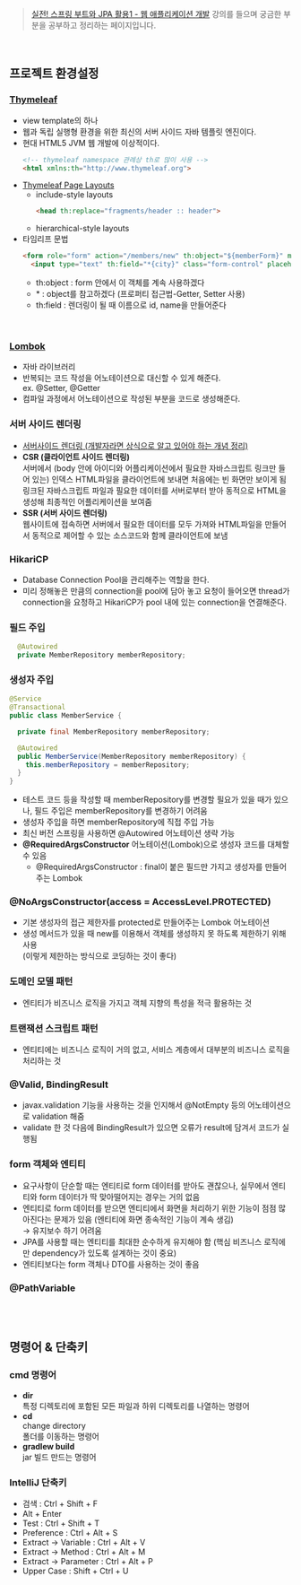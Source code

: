> [실전! 스프링 부트와 JPA 활용1 - 웹 애플리케이션 개발](https://www.inflearn.com/course/%EC%8A%A4%ED%94%84%EB%A7%81%EB%B6%80%ED%8A%B8-JPA-%ED%99%9C%EC%9A%A9-1/dashboard) 강의를 들으며 궁금한 부분을 공부하고 정리하는 페이지입니다.

<br>

## 프로젝트 환경설정

### [Thymeleaf](https://www.thymeleaf.org/)
- view template의 하나
- 웹과 독립 실행형 환경을 위한 최신의 서버 사이드 자바 템플릿 엔진이다.  
- 현대 HTML5 JVM 웹 개발에 이상적이다.
  ```HTML
  <!-- thymeleaf namespace 관례상 th로 많이 사용 -->
  <html xmlns:th="http://www.thymeleaf.org">
  ```
- [Thymeleaf Page Layouts](https://www.thymeleaf.org/doc/articles/layouts.html)
  - include-style layouts  
    ```HTML
    <head th:replace="fragments/header :: header">
    ```
  - hierarchical-style layouts
- 타임리프 문법
  ```HTML
  <form role="form" action="/members/new" th:object="${memberForm}" method="post">
    <input type="text" th:field="*{city}" class="form-control" placeholder="도시를 입력하세요">

  ```
  - th:object : form 안에서 이 객체를 계속 사용하겠다
  - \* : object를 참고하겠다 (프로퍼티 접근법-Getter, Setter 사용)
  - th:field : 렌더링이 될 때 이름으로 id, name을 만들어준다
<br>

### [Lombok](https://projectlombok.org/features/all)
- 자바 라이브러리
- 반복되는 코드 작성을 어노테이션으로 대신할 수 있게 해준다.  
  ex. @Setter, @Getter
- 컴파일 과정에서 어노테이션으로 작성된 부분을 코드로 생성해준다.

### 서버 사이드 렌더링
- [서버사이드 렌더링 (개발자라면 상식으로 알고 있어야 하는 개념 정리)](https://www.youtube.com/watch?v=iZ9csAfU5Os)
- __CSR (클라이언트 사이드 렌더링)__  
  서버에서 (body 안에 아이디와 어플리케이션에서 필요한 자바스크립트 링크만 들어 있는) 인덱스 HTML파일을 클라이언트에 보내면 처음에는 빈 화면만 보이게 됨  
  링크된 자바스크립트 파일과 필요한 데이터를 서버로부터 받아 동적으로 HTML을 생성해 최종적인 어플리케이션을 보여줌
- __SSR (서버 사이드 렌더링)__  
  웹사이트에 접속하면 서버에서 필요한 데이터를 모두 가져와 HTML파일을 만들어서 동적으로 제어할 수 있는 소스코드와 함께 클라이언트에 보냄

### HikariCP
- Database Connection Pool을 관리해주는 역할을 한다.
- 미리 정해놓은 만큼의 connection을 pool에 담아 놓고 요청이 들어오면 thread가 connection을 요청하고 HikariCP가 pool 내에 있는 connection을 연결해준다.

### 필드 주입
```JAVA
  @Autowired
  private MemberRepository memberRepository;
```

### 생성자 주입
```JAVA
@Service
@Transactional
public class MemberService {

  private final MemberRepository memberRepository;

  @Autowired
  public MemberService(MemberRepository memberRepository) {
    this.memberRepository = memberRepository;
  }
}
```
- 테스트 코드 등을 작성할 때 memberRepository를 변경할 필요가 있을 때가 있으나, 필드 주입은 memberRepository를 변경하기 어려움
- 생성자 주입을 하면 memberRepository에 직접 주입 가능
- 최신 버전 스프링을 사용하면 @Autowired 어노테이션 생략 가능
- __@RequiredArgsConstructor__ 어노테이션(Lombok)으로 생성자 코드를 대체할 수 있음
  - @RequiredArgsConstructor : final이 붙은 필드만 가지고 생성자를 만들어주는 Lombok

### @NoArgsConstructor(access = AccessLevel.PROTECTED)
- 기본 생성자의 접근 제한자를 protected로 만들어주는 Lombok 어노테이션
- 생성 메서드가 있을 때 new를 이용해서 객체를 생성하지 못 하도록 제한하기 위해 사용  
  (이렇게 제한하는 방식으로 코딩하는 것이 좋다)

### 도메인 모델 패턴
- 엔티티가 비즈니스 로직을 가지고 객체 지향의 특성을 적극 활용하는 것

### 트랜잭션 스크립트 패턴
- 엔티티에는 비즈니스 로직이 거의 없고, 서비스 계층에서 대부분의 비즈니스 로직을 처리하는 것

### @Valid, BindingResult
- javax.validation 기능을 사용하는 것을 인지해서 @NotEmpty 등의 어노테이션으로 validation 해줌
- validate 한 것 다음에 BindingResult가 있으면 오류가 result에 담겨서 코드가 실행됨

### form 객체와 엔티티
- 요구사항이 단순할 때는 엔티티로 form 데이터를 받아도 괜찮으나, 실무에서 엔티티와 form 데이터가 딱 맞아떨어지는 경우는 거의 없음
- 엔티티로 form 데이터를 받으면 엔티티에서 화면을 처리하기 위한 기능이 점점 많아진다는 문제가 있음 (엔티티에 화면 종속적인 기능이 계속 생김)  
  → 유지보수 하기 어려움
- JPA를 사용할 때는 엔티티를 최대한 순수하게 유지해야 함 (핵심 비즈니스 로직에만 dependency가 있도록 설계하는 것이 중요)
- 엔티티보다는 form 객체나 DTO를 사용하는 것이 좋음

### @PathVariable

<br>
<br>

## 명령어 & 단축키

### cmd 명령어
- __dir__  
  특정 디렉토리에 포함된 모든 파일과 하위 디렉토리를 나열하는 명령어
- __cd__  
  change directory  
  폴더를 이동하는 명령어
- __gradlew build__  
  jar 빌드 만드는 명령어

### IntelliJ 단축키
- 검색 : Ctrl + Shift + F
- Alt + Enter
- Test : Ctrl + Shift + T
- Preference : Ctrl + Alt + S
- Extract -> Variable : Ctrl + Alt + V
- Extract -> Method : Ctrl + Alt + M
- Extract -> Parameter : Ctrl + Alt + P
- Upper Case : Shift + Ctrl + U